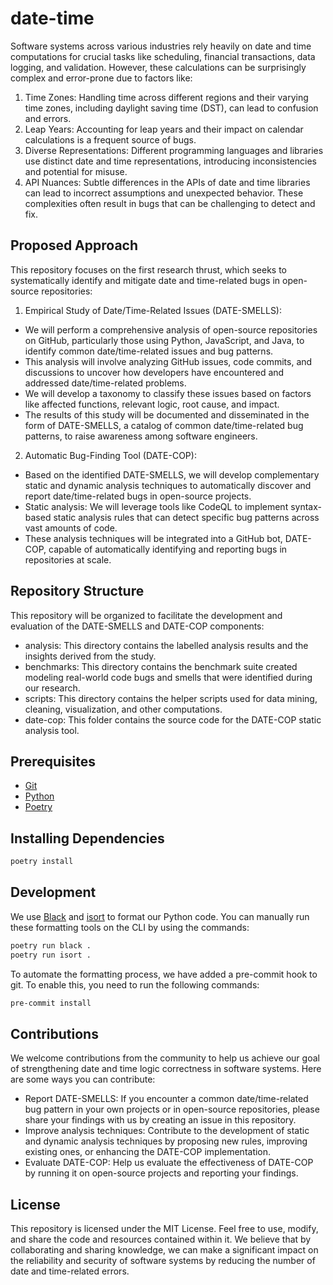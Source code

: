 # date-time

Software systems across various industries rely heavily on date and time computations for crucial tasks like scheduling, financial transactions, data logging, and validation. However, these calculations can be surprisingly complex and error-prone due to factors like:
1. Time Zones: Handling time across different regions and their varying time zones, including daylight saving time (DST), can lead to confusion and errors.
2. Leap Years: Accounting for leap years and their impact on calendar calculations is a frequent source of bugs.
3. Diverse Representations: Different programming languages and libraries use distinct date and time representations, introducing inconsistencies and potential for misuse.
4. API Nuances: Subtle differences in the APIs of date and time libraries can lead to incorrect assumptions and unexpected behavior.
These complexities often result in bugs that can be challenging to detect and fix.

## Proposed Approach

This repository focuses on the first research thrust, which seeks to systematically identify and mitigate date and time-related bugs in open-source repositories:

1. Empirical Study of Date/Time-Related Issues (DATE-SMELLS):
- We will perform a comprehensive analysis of open-source repositories on GitHub, particularly those using Python, JavaScript, and Java, to identify common date/time-related issues and bug patterns.
- This analysis will involve analyzing GitHub issues, code commits, and discussions to uncover how developers have encountered and addressed date/time-related problems.
- We will develop a taxonomy to classify these issues based on factors like affected functions, relevant logic, root cause, and impact.
- The results of this study will be documented and disseminated in the form of DATE-SMELLS, a catalog of common date/time-related bug patterns, to raise awareness among software engineers.

2. Automatic Bug-Finding Tool (DATE-COP):
- Based on the identified DATE-SMELLS, we will develop complementary static and dynamic analysis techniques to automatically discover and report date/time-related bugs in open-source projects.
- Static analysis: We will leverage tools like CodeQL to implement syntax-based static analysis rules that can detect specific bug patterns across vast amounts of code.
- These analysis techniques will be integrated into a GitHub bot, DATE-COP, capable of automatically identifying and reporting bugs in repositories at scale.

## Repository Structure
This repository will be organized to facilitate the development and evaluation of the DATE-SMELLS and DATE-COP components:
- analysis: This directory contains the labelled analysis results and the insights derived from the study. 
- benchmarks: This directory contains the benchmark suite created modeling real-world code bugs and smells that were identified during our research. 
- scripts: This directory contains the helper scripts used for data mining, cleaning, visualization, and other computations.
- date-cop: This folder contains the source code for the DATE-COP static analysis tool.

## Prerequisites

- [Git][]
- [Python][]
- [Poetry][]

## Installing Dependencies

```sh
poetry install
```

## Development
We use [Black][] and [isort][] to format our Python code. You can manually run these formatting tools on the CLI by using the commands:

```sh
poetry run black .
poetry run isort .
```

To automate the formatting process, we have added a pre-commit hook to git. To enable this, you need to run the following commands:

```sh
pre-commit install
```

[black]: https://black.readthedocs.io/en/stable/
[git]: https://git-scm.com/downloads
[isort]: https://pycqa.github.io/isort/
[poetry]: https://python-poetry.org/docs/
[python]: https://www.python.org/downloads/

## Contributions
We welcome contributions from the community to help us achieve our goal of strengthening date and time logic correctness in software systems. Here are some ways you can contribute:
- Report DATE-SMELLS: If you encounter a common date/time-related bug pattern in your own projects or in open-source repositories, please share your findings with us by creating an issue in this repository.
- Improve analysis techniques: Contribute to the development of static and dynamic analysis techniques by proposing new rules, improving existing ones, or enhancing the DATE-COP implementation.
- Evaluate DATE-COP: Help us evaluate the effectiveness of DATE-COP by running it on open-source projects and reporting your findings.

## License
This repository is licensed under the MIT License. Feel free to use, modify, and share the code and resources contained within it.
We believe that by collaborating and sharing knowledge, we can make a significant impact on the reliability and security of software systems by reducing the number of date and time-related errors.